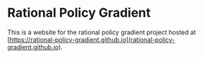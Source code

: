 # Rational Policy Gradient

This is a website for the rational policy gradient project hosted at [https://rational-policy-gradient.github.io](rational-policy-gradient.github.io). 

